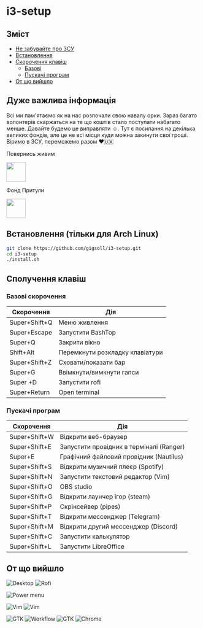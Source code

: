 # i3-setup

## Зміст
* [Не забувайте про ЗСУ](#realy-important-information)
* [Встановлення](#install-arch-only)
* [Скорочення клавіш](#keybinds)
  * [Базові](#basic-stufs)
  * [Пускачі програм](#different-app-launchers)
* [От що вийшло](#final-result) 

## Дуже важлива інформація

Всі ми пам'ятаємо як на нас розпочали свою навалу орки. Зараз багато волонтерів скаржаться на те що коштів стало поступати набагато менше. Давайте будемо це виправляти ☺️. Тут є посилання на декілька великих фондів, але це не всі місця куди можна закинути свої гроші. Віримо в ЗСУ, переможемо разом ❤️🇺🇦

Повернись живим

[<img src="https://github.com/gigsoll/i3-setup/blob/master/screenshots/alive.png" width="50"/>](https://savelife.in.ua) 

Фонд Притули

[<img src="https://github.com/gigsoll/i3-setup/blob/master/screenshots/pritula.png" width="50"/>](https://prytulafoundation.org)


## Встановлення (тільки для Arch Linux)
```bash
git clone https://github.com/gigsoll/i3-setup.git
cd i3-setup
./install.sh
```


## Сполучення клавіш
### Базові скорочення
| Скорочення | Дія|
| --- | --- |
| Super+Shift+Q | Меню живлення |
| Super+Escape | Запустити BashTop |
| Super+Q | Закрити вікно |
| Shift+Alt | Перемкнути розкладку клавіатури |
| Super+Shift+Z | Сховати/показати бар |
| Super+G | Ввімкнути/вимкнути гапси |
| Super +D | Запустити rofi |
| Super+Return | Open terminal |
### Пускачі програм
| Скорочення | Дія|
| --- | --- |
| Super+Shift+W | Відкрити веб-браузер |
| Super+Shift+E  | Запустити провідник в терміналі (Ranger) |
| Super+E | Графічний файловий провідник (Nautilus) |
| Super+Shift+S | Відкрити музичний плеєр (Spotify) |
| Super+Shift+N | Запустити текстовий редактор (Vim) |
| Super+Shift+O | OBS studio |
| Super+Shift+G | Відкрити лаунчер ігор (steam) |
| Super+Shift+P | Скрінсейвер (pipes) |
| Super+Shift+T | Відкрити мессенджер (Telegram) |
| Super+Shift+M | Відкрити другий мессенджер (Discord) |
| Super+Shift+C | Запустити калькулятор                |
| Super+Shift+L | Запустити LibreOffice|

## От що вийшло

![Desktop](https://github.com/gigsoll/i3-setup/blob/master/screenshots/desktop.png?raw=true "Optional Title")	![Rofi](https://github.com/gigsoll/i3-setup/blob/master/screenshots/rofi.png?raw=true "Optional Title")

![Power menu](https://github.com/gigsoll/i3-setup/blob/master/screenshots/power.png?raw=true "Optional Title")

![Vim](https://github.com/gigsoll/i3-setup/blob/master/screenshots/vim1.png?raw=true "Optional Title")	![Vim](https://github.com/gigsoll/i3-setup/blob/master/screenshots/vim2.png?raw=gtrue "Optional Title")


![GTK](https://github.com/gigsoll/i3-setup/blob/master/screenshots/gtk.png?raw=true "Optional Title")	![Workflow](https://github.com/gigsoll/i3-setup/blob/master/screenshots/work.png?raw=gtrue "Optional Title")
![GTK](https://github.com/gigsoll/i3-setup/blob/master/screenshots/gtk.png?raw=true "Optional Title")
![Chrome](https://github.com/gigsoll/i3-setup/blob/master/screenshots/chrome.png?raw=true "Optional Title")
